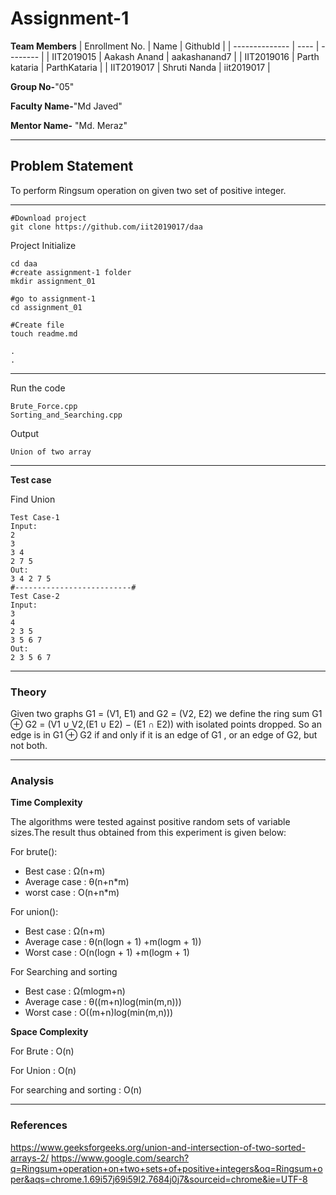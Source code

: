 # Assignment-1

**Team Members**
|   Enrollment No.  |   Name   | GithubId |
|   --------------  |   ----   | -------- |
|    IIT2019015  |   Aakash Anand | aakashanand7 |
|    IIT2019016  |   Parth kataria | ParthKataria | 
|    IIT2019017  |   Shruti Nanda | iit2019017  |

**Group No-**"05"

**Faculty Name-**"Md Javed"

**Mentor Name-** "Md. Meraz"

---
## Problem Statement
To perform Ringsum operation on given two set of positive integer.

---

```
#Download project
git clone https://github.com/iit2019017/daa 
```
Project Initialize 
```
cd daa
#create assignment-1 folder
mkdir assignment_01

#go to assignment-1
cd assignment_01

#Create file
touch readme.md

.
.
```
---

Run the code
```
Brute_Force.cpp
Sorting_and_Searching.cpp
```
Output
```
Union of two array
```
---

**Test case**

Find Union
```
Test Case-1
Input:
2
3
3 4 
2 7 5
Out:
3 4 2 7 5
#--------------------------#
Test Case-2
Input:
3 
4
2 3 5
3 5 6 7
Out:
2 3 5 6 7
```

---

### Theory
 Given two graphs G1 = (V1, E1) and G2 = (V2, E2) we define the ring sum G1 ⊕ G2 = (V1 ∪ V2,(E1 ∪ E2) − (E1 ∩ E2)) with isolated points dropped. So an edge is in G1 ⊕ G2 if and only if it is an edge of G1 , or an edge of G2, but not both.

---

### Analysis

**Time Complexity**

The algorithms were tested against positive random sets of variable sizes.The result thus obtained from this experiment is given below:

For brute():

- Best case : Ω(n+m)
- Average case : θ(n+n*m)
- worst case : O(n+n*m)

For union():

- Best case : Ω(n+m)
- Average case : θ(n(logn + 1) +m(logm + 1))
- Worst case : O(n(logn + 1) +m(logm + 1)


For Searching and sorting

- Best case : Ω(mlogm+n)
- Average case : θ((m+n)log(min(m,n)))
- Worst case : O((m+n)log(min(m,n)))



**Space Complexity**

For Brute : O(n)

For Union : O(n)

For searching and sorting : O(n)

---

### References

https://www.geeksforgeeks.org/union-and-intersection-of-two-sorted-arrays-2/
https://www.google.com/search?q=Ringsum+operation+on+two+sets+of+positive+integers&oq=Ringsum+oper&aqs=chrome.1.69i57j69i59l2.7684j0j7&sourceid=chrome&ie=UTF-8


